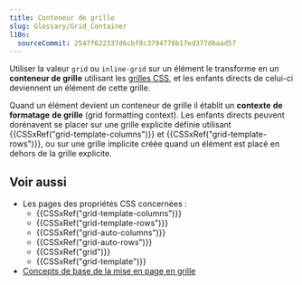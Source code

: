 ```yaml
---
title: Conteneur de grille
slug: Glossary/Grid_Container
l10n:
  sourceCommit: 2547f622337d6cbf8c3794776b17ed377d6aad57
---
```


Utiliser la valeur `grid` ou `inline-grid` sur un élément le transforme en un **conteneur de grille** utilisant les [grilles CSS](/fr/docs/Web/CSS/CSS_grid_layout), et les enfants directs de celui-ci deviennent un élément de cette grille.

Quand un élément devient un conteneur de grille il établit un **contexte** **de** **formatage** **de grille** (grid formatting context). Les enfants directs peuvent dorénavent se placer sur une grille explicite définie utilisant {{CSSxRef("grid-template-columns")}} et {{CSSxRef("grid-template-rows")}}, ou sur une grille implicite créée quand un élément est placé en dehors de la grille explicite.

## Voir aussi

- Les pages des propriétés CSS concernées&nbsp;:
  - {{CSSxRef("grid-template-columns")}}
  - {{CSSxRef("grid-template-rows")}}
  - {{CSSxRef("grid-auto-columns")}}
  - {{CSSxRef("grid-auto-rows")}}
  - {{CSSxRef("grid")}}
  - {{CSSxRef("grid-template")}}
- [Concepts de base de la mise en page en grille](/fr/docs/Web/CSS/CSS_grid_layout/Basic_concepts_of_grid_layout)
